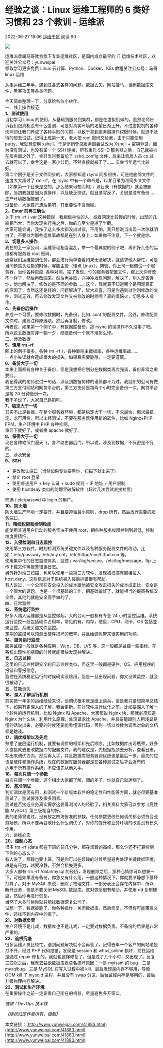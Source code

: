 # 经验之谈：Linux 运维工程师的 6 类好习惯和 23 个教训 - 运维派
2022-06-27 18:06 [运维干货](http://www.yunweipai.com/jingyan) 阅读 90

 [![](http://www.yunweipai.com/wp-content/uploads/2022/03/Linux_03-31-1.jpg)](https://app4znih7kl4081.h5.xiaoeknow.com/v1/course/text/i_6245784fe4b01a4851eb9825?type=2) 

运维派隶属马哥教育旗下专业运维社区，是国内成立最早的 IT 运维技术社区，欢迎关注公众号：yunweipai  
领取学习更多免费 Linux 云计算、Python、Docker、K8s 教程关注公众号：马哥 linux 运维

从事运维三年半，遇到过各式各样的问题，数据丢失，网站挂马，误删数据库文件，黑客攻击等各类问题。

今天简单整理一下，分享给各位小伙伴。  
一、线上操作规范  
**1、测试使用**  
当初学习 Linux 的使用，从基础到服务到集群，都是在虚拟机做的，虽然老师告诉我们跟真机没有什么差别，可是对真实环境的渴望日渐上升，不过虚拟机的各种快照却让我们养成了各种手贱的习惯，以致于拿到服务器操作权限时候，就迫不及待的想去试试，记得上班第一天，老大把 root 密码交给我，由于只能使用 putty，我就想使用 xshell，于是悄悄登录服务器尝试改为 Xshell + 密钥登录，因为没有测试，也没有留一个 SSH 连接，所有重启 SSHD 服务器之后，自己就被挡在服务器之外了，幸好当时我备份了 sshd_config 文件，后来让机房人员 cp 过去就可以了，幸亏这是一家小公司，不然直接就被干了…… 庆幸当年运气比较好。  
第二个例子是关于文件同步的，大家都知道 rsync 同步很快，可是他删除文件的速度大大超过了 rm -rf，在 rsync 中有一个命令是，以某目录为准同步某文件（如果第一个目录是空的，那么结果可想而知），源目录（有数据的）就会被删除，当初我就是因为误操作，以及缺乏测试，就目录写反了，关键是没有备份…… 生产环境数据被删了。  
没备份，大家自己想后果吧，其重要性不言而喻。  
**2、Enter 前再三确认**  
关于 rm -rf / var 这种错误，我相信手快的人，或者网速比较慢的时候，出现的几率相当大，当你发现执行完之后，你的心至少是凉了半截。  
大家可能会说，我按了这么多次都没出过错，不用怕，我只想说当出现一次你就明白了，不要以为那些运维事故都是在别人身上，如果你不注意，下一个就是你。  
**3、切忌多人操作**  
我在的上一家公司，运维管理相当混乱，举一个最典型的例子吧，离职好几任的运维都有服务器 root 密码。  
通常我们运维接到任务，都会进行简单查看如果无法解决，就请求他人帮忙，可是当问题焦头烂额的时候，客服主管（懂点 Linux），网管，你上司一起调试一个服务器，当你各种百度, 各种对照，完了发现，你的服务器配置文件，跟上次你修改不一样了，然后再改回来，然后再谷歌，兴冲冲发现问题，解决了，别人却告诉你，他也解决了，修改的是不同的参数…… 这个，我就真不知道哪个是问题真正的原因了，当然这还是好的，问题解决了，皆大欢喜，可是你遇到过你刚修改的文件，测试无效，再去修改发现文件又被修改的时候呢？真的很恼火，切忌多人操作。  
**4、先备份后操作**  
养成一个习惯，要修改数据时，先备份，比如. conf 的配置文件。另外，修改配置文件时，建议注释原选项，然后再复制，修改。  
再者说，如果第一个例子中，有数据库备份，那 rsync 的误操作不久没事了吧。所以说丢数据库非一朝一夕，随便备份一个就不用那么惨。  
二、涉及数据  
**5、慎用 rm -rf**  
网上的例子很多，各种 rm -rf /，各种删除主数据库，各种运维事故……  
一点小失误就会造成很大的损失。如果真需要删除，一定要谨慎。  
**6、备份大于一切**  
本来上面都有各种关于备份，但是我想把它划分在数据类再次强调，备份非常之重要哇。  
我记得我的老师说过一句话，涉及到数据何种的谨慎都不为过。我就职的公司有做第三方支付网站和网贷平台的，第三方支付是每两个小时完全备份一次，网贷平台是每 20 分钟备份一次。  
我不多说了，大家自己斟酌吧。  
**7、稳定大于一切**  
其实不止是数据，在整个服务器环境，都是稳定大于一切，不求最快，但求最稳定，求可用性，所以未经测试，不要在服务器使用新的软件，比如 Nginx+PHP-FPM，生产环境中 PHP 各种挂啊。  
重启下就好了，或者换 apache 就好了。  
**8、保密大于一切**  
现在各种艳照门漫天飞，各种路由器后门，所以说，涉及到数据，不保密是不行的。  
三、涉及安全  
**9、SSH**

-   更改默认端口（当然如果专业要黑你，扫描下就出来了）
-   禁止 root 登录
-   使用普通用户 + key 认证 + sudo 规则 + IP 地址 + 用户限制
-   使用 hostdeny 类似的防爆里破解软件（超过几次尝试直接拉黑）

筛选 / etc/passwd 中 login 的用户。  
**10、防火墙**  
防火墙生产环境一定要开，并且要遵循最小原则，drop 所有，然后放行需要的服务端口。  
**11、精细权限和控制粒度**  
能使用普通用户启动的服务坚决不使用 root，把各种服务权限控制到最低，控制粒度要精细。  
**12、入侵检测和日志监控**  
使用第三方软件，时刻检测系统关键文件以及各种服务配置文件的改动，比如：/etc/passwd，/etc/my.cnf，/etc/httpd/con/httpd.con 等。  
使用集中化的日志监控体系，监控 / var/log/secure，/etc/log/message，ftp 上传下载文件等报警错误日志。  
另外针对端口扫描，也可以使用一些第三方软件，发现被扫描就直接拉入 host.deny。这些信息对于系统被入侵后排错很有帮助。  
有人说过，一个公司在安全投入的成本跟他被安全攻击损失的成本成正比，安全是一个很大的话题，也是一个很基础的工作，把基础做好了，就能相当的提高系统安全性，其他的就是安全高手做的了。  
四、日常监控  
**13、系统运行监控**  
好多人踏入运维都是从监控做起，大的公司一般都有专业 24 小时监控运维。系统运行监控一般包括硬件占用率，常见的有，内存，硬盘，CPU，网卡，OS 包括登录监控，系统关键文件监控。  
定期的监控可以预测出硬件损坏的概率，并且给调优带来很实用的功能。  
**14、服务运行监控**  
服务监控一般就是各种应用，Web，DB，LVS 等，这一般都是监控一些指标。在系统出现性能瓶颈的时候就能很快发现并解决。  
**15、日志监控**  
这里的日志监控跟安全的日志监控类似，但这里一般都是硬件，OS，应用程序的报错和警报信息。  
监控在系统稳定运行的时候确实没啥用，但是一旦出现问题，你又没做监控，就会很被动了。  
五、性能调优  
**16、深入了解运行机制**  
其实按一年多的运维经验来说，谈调优根本就是纸上谈兵，但是我只是想简单总结下，如果有更深入的了解，我会更新。在对软件进行优化之前，比如要深入了解一个软件的运行机制，比如 Nginx 和 Apache，大家都说 Nginx 快，那就必须知道 Nginx 为什么快，利用什么原理，处理请求比 Apache，并且要能跟别人用浅显易懂的话说出来，必要的时候还要能看懂源代码，否则一切以参数为调优对象的文档都是瞎谈。  
**17、调优框架以及先后**  
熟悉了底层运行机制，就要有调优的框架和先后顺序，比如数据库出现瓶颈，好多人直接就去更改数据库的配置文件，我的建议是，先根据瓶颈去分析，查看日志，写出来调优方向，然后再入手，并且数据库服务器调优应该是最后一步，最先的应该是硬件和操作系统，现在的数据库服务器都是在各种测试之后才会发布的  
适用于所有操作系统，不应该先从他入手。  
**18、每次只调一个参数**  
每次只调一个参数，这个相比大家都了解，调的多了，你就自己就迷糊了。  
**19、基准测试**  
判断调优是否有用，和测试一个新版本软件的稳定性和性能等方面，就必须要基准测试了，测试要涉及很多因素。  
测试是否接近业务真实需求这要看测试人的经验了，相关资料大家可以参考《高性能 MySQL》第三版相当的好。  
我的老师曾说过，没有放之四海皆准的参数，任何参数更改任何调优都必须符合业务场景，所以不要再谷歌什么什么调优了，对你的提升和业务环境的改善没有长久作用。  
六、运维心态  
**20、控制心态**  
很多 rm -rf /data 都在下班的前几分钟，都在烦躁的高峰，那么你还不打算控制下你的心态么？  
有人说了，烦躁也要上班，可是你可以在烦躁的时候尽量避免处理关键数据环境，越是有压力，越要冷静，不然会损失更多。  
大多人都有 rm -rf /data/mysql 的经历，发现删除之后，那种心情你可以想象一下，可是如果没有备份，你急又有什么用，一般这种情况下，你就要冷静想下最坏打算了，对于 MySQL 来说，删除了物理文件，一部分表还会存在内存中，所以断开业务，但是不要关闭 MySQL 数据库，这对恢复很有帮助，并使用 dd 复制硬盘，然后你再进行恢复。  
当然了大多时候你就只能找数据恢复公司了。  
试想一下，数据被删了，你各种操作，关闭数据库，然后修复，不但有可能覆盖文件，还找不到内存中的表了。  
**21、对数据负责**  
生产环境不是儿戏，数据库也不是儿戏，一定要对数据负责。不备份的后果是非常严重的。  
**22、追根究底**  
很多运维人员比较忙，遇到问题解决就不会再管了，记得去年一个客户的网站老是打不开，经过 PHP 代码报错，发现是 session 和 whos_online 损坏，前任运维是通过 repair 修复的，我就也这样修复了，但是过了几个小时，又出现了。反复三四次之后，我就去谷歌数据库表莫名损坏原因：一是 myisam 的 bug，二是 mysqlbug，三是 MySQL 在写入过程中被 kill，最后发现是内存不够用，导致 OOM kill 了 mysqld 进程，并且没有 swap 分区，后台监控内存是够用的，最后升级物理内存解决。  
**23、测试和生产环境**  
在重要操作之前一定要看自己所在的机器，尽量避免多开窗口。

_链接：DevOps 技术栈_

_（版权归原作者所有，侵删）_

本文链接：[http://www.yunweipai.com/41883.html](http://www.yunweipai.com/41883.html) 
 [http://www.yunweipai.com/41883.html](http://www.yunweipai.com/41883.html)
